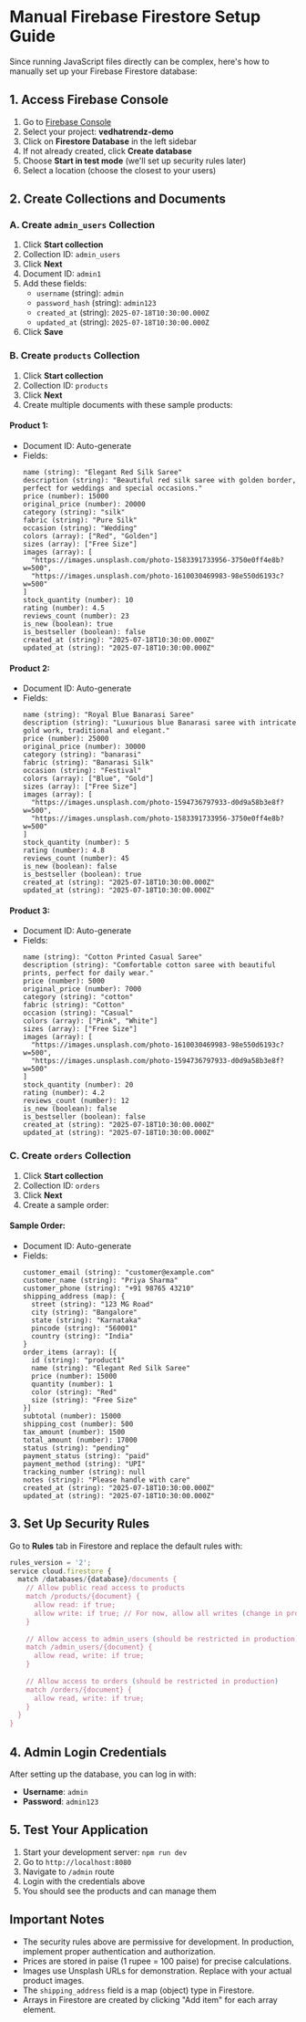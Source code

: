 # Manual Firebase Firestore Setup Guide

Since running JavaScript files directly can be complex, here's how to manually set up your Firebase Firestore database:

## 1. Access Firebase Console

1. Go to [Firebase Console](https://console.firebase.google.com/)
2. Select your project: **vedhatrendz-demo**
3. Click on **Firestore Database** in the left sidebar
4. If not already created, click **Create database**
5. Choose **Start in test mode** (we'll set up security rules later)
6. Select a location (choose the closest to your users)

## 2. Create Collections and Documents

### A. Create `admin_users` Collection

1. Click **Start collection**
2. Collection ID: `admin_users`
3. Click **Next**
4. Document ID: `admin1`
5. Add these fields:
   - `username` (string): `admin`
   - `password_hash` (string): `admin123`
   - `created_at` (string): `2025-07-18T10:30:00.000Z`
   - `updated_at` (string): `2025-07-18T10:30:00.000Z`
6. Click **Save**

### B. Create `products` Collection

1. Click **Start collection**
2. Collection ID: `products`
3. Click **Next**
4. Create multiple documents with these sample products:

#### Product 1:
- Document ID: Auto-generate
- Fields:
  ```
  name (string): "Elegant Red Silk Saree"
  description (string): "Beautiful red silk saree with golden border, perfect for weddings and special occasions."
  price (number): 15000
  original_price (number): 20000
  category (string): "silk"
  fabric (string): "Pure Silk"
  occasion (string): "Wedding"
  colors (array): ["Red", "Golden"]
  sizes (array): ["Free Size"]
  images (array): [
    "https://images.unsplash.com/photo-1583391733956-3750e0ff4e8b?w=500",
    "https://images.unsplash.com/photo-1610030469983-98e550d6193c?w=500"
  ]
  stock_quantity (number): 10
  rating (number): 4.5
  reviews_count (number): 23
  is_new (boolean): true
  is_bestseller (boolean): false
  created_at (string): "2025-07-18T10:30:00.000Z"
  updated_at (string): "2025-07-18T10:30:00.000Z"
  ```

#### Product 2:
- Document ID: Auto-generate
- Fields:
  ```
  name (string): "Royal Blue Banarasi Saree"
  description (string): "Luxurious blue Banarasi saree with intricate gold work, traditional and elegant."
  price (number): 25000
  original_price (number): 30000
  category (string): "banarasi"
  fabric (string): "Banarasi Silk"
  occasion (string): "Festival"
  colors (array): ["Blue", "Gold"]
  sizes (array): ["Free Size"]
  images (array): [
    "https://images.unsplash.com/photo-1594736797933-d0d9a58b3e8f?w=500",
    "https://images.unsplash.com/photo-1583391733956-3750e0ff4e8b?w=500"
  ]
  stock_quantity (number): 5
  rating (number): 4.8
  reviews_count (number): 45
  is_new (boolean): false
  is_bestseller (boolean): true
  created_at (string): "2025-07-18T10:30:00.000Z"
  updated_at (string): "2025-07-18T10:30:00.000Z"
  ```

#### Product 3:
- Document ID: Auto-generate
- Fields:
  ```
  name (string): "Cotton Printed Casual Saree"
  description (string): "Comfortable cotton saree with beautiful prints, perfect for daily wear."
  price (number): 5000
  original_price (number): 7000
  category (string): "cotton"
  fabric (string): "Cotton"
  occasion (string): "Casual"
  colors (array): ["Pink", "White"]
  sizes (array): ["Free Size"]
  images (array): [
    "https://images.unsplash.com/photo-1610030469983-98e550d6193c?w=500",
    "https://images.unsplash.com/photo-1594736797933-d0d9a58b3e8f?w=500"
  ]
  stock_quantity (number): 20
  rating (number): 4.2
  reviews_count (number): 12
  is_new (boolean): false
  is_bestseller (boolean): false
  created_at (string): "2025-07-18T10:30:00.000Z"
  updated_at (string): "2025-07-18T10:30:00.000Z"
  ```

### C. Create `orders` Collection

1. Click **Start collection**
2. Collection ID: `orders`
3. Click **Next**
4. Create a sample order:

#### Sample Order:
- Document ID: Auto-generate
- Fields:
  ```
  customer_email (string): "customer@example.com"
  customer_name (string): "Priya Sharma"
  customer_phone (string): "+91 98765 43210"
  shipping_address (map): {
    street (string): "123 MG Road"
    city (string): "Bangalore"
    state (string): "Karnataka"
    pincode (string): "560001"
    country (string): "India"
  }
  order_items (array): [{
    id (string): "product1"
    name (string): "Elegant Red Silk Saree"
    price (number): 15000
    quantity (number): 1
    color (string): "Red"
    size (string): "Free Size"
  }]
  subtotal (number): 15000
  shipping_cost (number): 500
  tax_amount (number): 1500
  total_amount (number): 17000
  status (string): "pending"
  payment_status (string): "paid"
  payment_method (string): "UPI"
  tracking_number (string): null
  notes (string): "Please handle with care"
  created_at (string): "2025-07-18T10:30:00.000Z"
  updated_at (string): "2025-07-18T10:30:00.000Z"
  ```

## 3. Set Up Security Rules

Go to **Rules** tab in Firestore and replace the default rules with:

```javascript
rules_version = '2';
service cloud.firestore {
  match /databases/{database}/documents {
    // Allow public read access to products
    match /products/{document} {
      allow read: if true;
      allow write: if true; // For now, allow all writes (change in production)
    }
    
    // Allow access to admin_users (should be restricted in production)
    match /admin_users/{document} {
      allow read, write: if true;
    }
    
    // Allow access to orders (should be restricted in production)
    match /orders/{document} {
      allow read, write: if true;
    }
  }
}
```

## 4. Admin Login Credentials

After setting up the database, you can log in with:
- **Username**: `admin`
- **Password**: `admin123`

## 5. Test Your Application

1. Start your development server: `npm run dev`
2. Go to `http://localhost:8080`
3. Navigate to `/admin` route
4. Login with the credentials above
5. You should see the products and can manage them

## Important Notes

- The security rules above are permissive for development. In production, implement proper authentication and authorization.
- Prices are stored in paise (1 rupee = 100 paise) for precise calculations.
- Images use Unsplash URLs for demonstration. Replace with your actual product images.
- The `shipping_address` field is a map (object) type in Firestore.
- Arrays in Firestore are created by clicking "Add item" for each array element.

